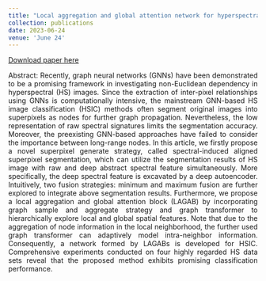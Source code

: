 ```yaml
---
title: "Local aggregation and global attention network for hyperspectral image classification with spectral-induced aligned superpixel segmentation"
collection: publications
date: 2023-06-24
venue: 'June 24'
---
```

[Download paper here](https://www.sciencedirect.com/science/article/pii/S0957417423013301?via%3Dihub)

<div style="text-align: justify;">
Abstract: Recently, graph neural networks (GNNs) have been demonstrated to be a promising framework in investigating non-Euclidean dependency in hyperspectral (HS) images. Since the extraction of inter-pixel relationships using GNNs is computationally intensive, the mainstream GNN-based HS image classification (HSIC) methods often segment original images into superpixels as nodes for further graph propagation. Nevertheless, the low representation of raw spectral signatures limits the segmentation accuracy. Moreover, the preexisting GNN-based approaches have failed to consider the importance between long-range nodes. In this article, we firstly propose a novel superpixel generate strategy, called spectral-induced aligned superpixel segmentation, which can utilize the segmentation results of HS image with raw and deep abstract spectral feature simultaneously. More specifically, the deep spectral feature is excavated by a deep autoencoder. Intuitively, two fusion strategies: minimum and maximum fusion are further explored to integrate above segmentation results. Furthermore, we propose a local aggregation and global attention block (LAGAB) by incorporating graph sample and aggregate strategy and graph transformer to hierarchically explore local and global spatial features. Note that due to the aggregation of node information in the local neighborhood, the further used graph transformer can adaptively model intra-neighbor information. Consequently, a network formed by LAGABs is developed for HSIC. Comprehensive experiments conducted on four highly regarded HS data sets reveal that the proposed method exhibits promising classification performance.
</div>
